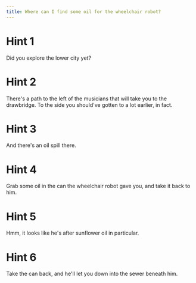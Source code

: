 ```yaml
---
title: Where can I find some oil for the wheelchair robot?
---
```

# Hint 1
Did you explore the lower city yet?

# Hint 2
There's a path to the left of the musicians that will take you to the drawbridge. To the side you should've gotten to a lot earlier, in fact.

# Hint 3
And there's an oil spill there.

# Hint 4
Grab some oil in the can the wheelchair robot gave you, and take it back to him.

# Hint 5
Hmm, it looks like he's after sunflower oil in particular.

# Hint 6
Take the can back, and he'll let you down into the sewer beneath him.

